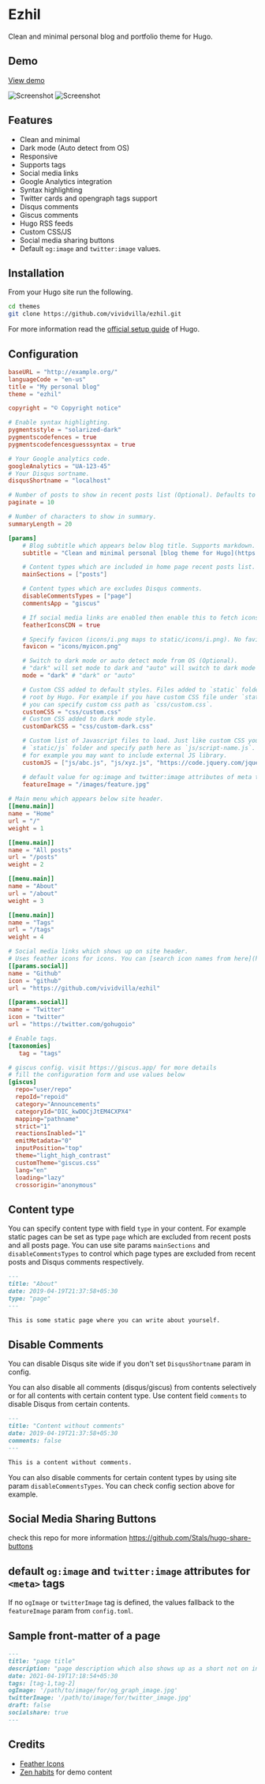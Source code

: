 # Ezhil

Clean and minimal personal blog and portfolio theme for Hugo.

## Demo

[View demo](https://ezhil-hugo.netlify.com/)

![Screenshot](images/screenshot-light.png "Ezhil light theme")
![Screenshot](images/screenshot-dark.png "Ezhil dark theme")

## Features

* Clean and minimal
* Dark mode (Auto detect from OS)
* Responsive
* Supports tags
* Social media links
* Google Analytics integration
* Syntax highlighting
* Twitter cards and opengraph tags support
* Disqus comments
* Giscus comments
* Hugo RSS feeds
* Custom CSS/JS
* Social media sharing buttons
* Default `og:image` and `twitter:image` values.

## Installation

From your Hugo site run the following.

```sh
cd themes
git clone https://github.com/vividvilla/ezhil.git
```

For more information read the [official setup guide](https://gohugo.io/overview/installing/) of Hugo.

## Configuration

```toml
baseURL = "http://example.org/"
languageCode = "en-us"
title = "My personal blog"
theme = "ezhil"

copyright = "© Copyright notice"

# Enable syntax highlighting.
pygmentsstyle = "solarized-dark"
pygmentscodefences = true
pygmentscodefencesguesssyntax = true

# Your Google analytics code.
googleAnalytics = "UA-123-45"
# Your Disqus sortname.
disqusShortname = "localhost"

# Number of posts to show in recent posts list (Optional). Defaults to 10.
paginate = 10

# Number of characters to show in summary.
summaryLength = 20

[params]
    # Blog subtitle which appears below blog title. Supports markdown.
    subtitle = "Clean and minimal personal [blog theme for Hugo](https://github.com/vividvilla/ezhil)"

    # Content types which are included in home page recent posts list.
    mainSections = ["posts"]

    # Content types which are excludes Disqus comments.
    disableCommentsTypes = ["page"]
    commentsApp = "giscus"

    # If social media links are enabled then enable this to fetch icons from CDN instead of hosted on your site.
    featherIconsCDN = true

    # Specify favicon (icons/i.png maps to static/icons/i.png). No favicon if not defined.
    favicon = "icons/myicon.png"

    # Switch to dark mode or auto detect mode from OS (Optional).
    # "dark" will set mode to dark and "auto" will switch to dark mode if OS is in dark mode.
    mode = "dark" # "dark" or "auto"

    # Custom CSS added to default styles. Files added to `static` folder is copied as it is to
    # root by Hugo. For example if you have custom CSS file under `static/css/custom.css` then
    # you can specify custom css path as `css/custom.css`.
    customCSS = "css/custom.css"
    # Custom CSS added to dark mode style.
    customDarkCSS = "css/custom-dark.css"

    # Custom list of Javascript files to load. Just like custom CSS you can place js files under
    # `static/js` folder and specify path here as `js/script-name.js`. You can also specify full url,
    # for example you may want to include external JS library.
    customJS = ["js/abc.js", "js/xyz.js", "https://code.jquery.com/jquery-3.4.1.js"]

    # default value for og:image and twitter:image attributes of meta tags
    featureImage = "/images/feature.jpg"
    
# Main menu which appears below site header.
[[menu.main]]
name = "Home"
url = "/"
weight = 1

[[menu.main]]
name = "All posts"
url = "/posts"
weight = 2

[[menu.main]]
name = "About"
url = "/about"
weight = 3

[[menu.main]]
name = "Tags"
url = "/tags"
weight = 4

# Social media links which shows up on site header.
# Uses feather icons for icons. You can [search icon names from here](https://feathericons.com/).
[[params.social]]
name = "Github"
icon = "github"
url = "https://github.com/vividvilla/ezhil"

[[params.social]]
name = "Twitter"
icon = "twitter"
url = "https://twitter.com/gohugoio"

# Enable tags.
[taxonomies]
   tag = "tags"

# giscus config. visit https://giscus.app/ for more details 
# fill the configuration form and use values below
[giscus]
  repo="user/repo"
  repoId="repoid"
  category="Announcements"
  categoryId="DIC_kwDOCjJtEM4CXPX4"
  mapping="pathname"
  strict="1"
  reactionsInabled="1"
  emitMetadata="0"
  inputPosition="top"
  theme="light_high_contrast"
  customTheme="giscus.css"
  lang="en"
  loading="lazy"
  crossorigin="anonymous"
```

## Content type

You can specify content type with field `type` in your content. For example static pages can be set as type `page` which are excluded from recent posts and all posts page. You can use site params `mainSections` and `disableCommentsTypes` to control which page types are excluded from recent posts and Disqus comments respectively.

```md
---
title: "About"
date: 2019-04-19T21:37:58+05:30
type: "page"
---

This is some static page where you can write about yourself.
```

## Disable Comments

You can disable Disqus site wide if you don't set `DisqusShortname` param in config.

You can also disable all comments (disqus/giscus) from contents selectively or for all contents with certain content type. Use content field `comments` to disable Disqus from certain contents.

```md
---
title: "Content without comments"
date: 2019-04-19T21:37:58+05:30
comments: false
---

This is a content without comments.
```

You can also disable comments for certain content types by using site param `disableCommentsTypes`. You can check config section above for example.

## Social Media Sharing Buttons
check this repo for more information
https://github.com/Stals/hugo-share-buttons

## default `og:image` and `twitter:image` attributes for `<meta>` tags
If no `ogImage` or `twitterImage` tag is defined, the values fallback to the `featureImage` param from `config.toml`.

## Sample front-matter of a page
``` md
---
title: "page title"
description: "page description which also shows up as a short not on index page"
date: 2021-04-19T17:18:54+05:30
tags: [tag-1,tag-2]
ogImage: '/path/to/image/for/og_graph_image.jpg'
twitterImage: '/path/to/image/for/twitter_image.jpg'
draft: false
socialshare: true
---
```

## Credits

* [Feather Icons](https://feathericons.com/)
* [Zen habits](https://zenhabits.net/) for demo content
